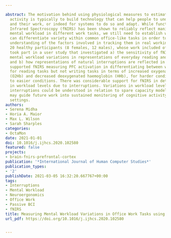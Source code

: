 ---
abstract: The motivation behind using physiological measures to estimate cognitive
  activity is typically to build technology that can help people to understand themselves
  and their work, or indeed for systems to do so and adapt. While functional Near
  Infrared Spectroscopy (fNIRS) has been shown to reliably reflect manipulations of
  mental workload in different work tasks, we still need to establish whether fNIRS
  can differentiate variety within common office-like tasks in order to broaden our
  understanding of the factors involved in tracking them in real working conditions.
  20 healthy participants (8 females, 12 males), whose work included office-like tasks,
  took part in a user study that investigated a) the sensitivity of fNIRS for measuring
  mental workload variations in representations of everyday reading and writing tasks,
  and b) how representations of natural interruptions are reflected in the data. Results
  supported fNIRS measuring PFC activation in differentiating between workload levels
  for reading tasks but not writing tasks in terms of increased oxygenated haemoglobin
  (O2Hb) and decreased deoxygenated haemoglobin (HHb), for harder conditions compared
  to easier conditions. There was considerable support for fNIRS in detecting changes
  in workload levels due to interruptions. Variations in workload levels during the
  interruptions could be understood in relation to spare capacity models. These findings
  may guide future work into sustained monitoring of cognitive activity in real-world
  settings.
authors:
- Serena Midha
- Horia A. Maior
- Max L. Wilson
- Sarah Sharples
categories:
- OctaMon
date: 2021-01-01
doi: 10.1016/j.ijhcs.2020.102580
featured: false
projects:
- brain-fnirs-prefrontal-cortex
publication: '*International Journal of Human Computer Studies*'
publication_types:
- '2'
publishDate: 2021-03-05 16:32:20.667767+00:00
tags:
- Interruptions
- Mental Workload
- Neuroergonomics
- Office Work
- Passive BCI
- fNIRS
title: Measuring Mental Workload Variations in Office Work Tasks using fNIRS
url_pdf: https://doi.org/10.1016/j.ijhcs.2020.102580

---

